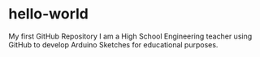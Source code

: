 # hello-world
My first GitHub Repository
I am a High School Engineering teacher using GitHub to develop Arduino Sketches for educational purposes. 
